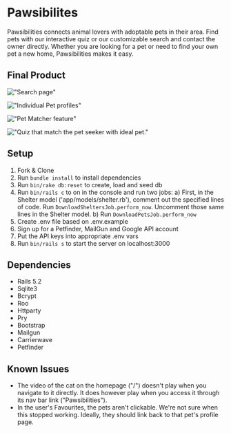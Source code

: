 # Pawsibilites

Pawsibilities connects animal lovers with adoptable pets in their area. Find pets with our interactive quiz or our customizable search and contact the owner directly. Whether you are looking for a pet or need to find your own pet a new home, Pawsibilities makes it easy.

## Final Product

!["Search page"](https://github.com/adibalamir/Pawsibilities/blob/master/docs/search.png)

!["Individual Pet profiles"](https://github.com/adibalamir/Pawsibilities/blob/master/docs/pet-profile.png)

!["Pet Matcher feature"](https://github.com/adibalamir/Pawsibilities/blob/master/docs/pet-matcher.png)

!["Quiz that match the pet seeker with ideal pet."](https://github.com/adibalamir/Pawsibilities/blob/master/docs/pet-matcher-quiz.png)


## Setup

1. Fork & Clone
2. Run `bundle install` to install dependencies
3. Run `bin/rake db:reset` to create, load and seed db
4. Run `bin/rails c` to on in the console and run two jobs:
   a) First, in the Shelter model ('app/models/shelter.rb'), comment out the specified lines of code. Run `DownloadSheltersJob.perform_now`. Uncomment those same lines in the Shelter model.
   b) Run `DownloadPetsJob.perform_now`
5. Create .env file based on .env.example
6. Sign up for a Petfinder, MailGun and Google API account
7. Put the API keys into appropriate .env vars
8. Run `bin/rails s` to start the server on localhost:3000


## Dependencies

* Rails 5.2
* Sqlite3
* Bcrypt
* Roo
* Httparty
* Pry
* Bootstrap
* Mailgun
* Carrierwave
* Petfinder

## Known Issues
* The video of the cat on the homepage ("/") doesn't play when you navigate to it directly. It does however play when you access it through its nav bar link ("Pawsibilities").
* In the user's Favourites, the pets aren't clickable. We're not sure when this stopped working. Ideally, they should link back to that pet's profile page.